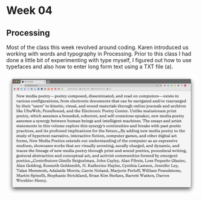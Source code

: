 # Week 04

## Processing
Most of the class this week revolved around coding. Karen introduced us working with words and typography in Processing.
Prior to this class I had done a little bit of experimenting with type myself, I figured out how to use typefaces and also how to enter long form text using a TXT file (a).

![](long_form_text.jpg)
